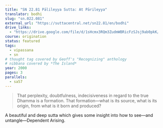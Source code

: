 ```yaml
---
title: "SN 22.81 Pālileyya Sutta: At Pārileyya"
translator: bodhi
slug: "sn.022.081"
external_url: "https://suttacentral.net/sn22.81/en/bodhi"
drive_links:
  - "https://drive.google.com/file/d/1sHcmx3RQm3ZudmWBRicFzSJsj9ab0pkK/view?usp=drivesdk"
course: origination
status: featured
tags:
  - vipassana
  - sn
# thought tag covered by Geoff's "Recognizing" anthology
# nibbana covered by *The Island*
year: 2000
pages: 3
parallels:
  - sa57
---
```


> That perplexity, doubtfulness, indecisiveness in regard to the true Dhamma is a formation. That formation—what is its source, what is its origin, from what is it born and produced?

A beautiful and deep sutta which gives some insight into how to see—and untangle—Dependent Arising.
